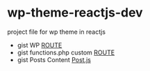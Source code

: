 # wp-theme-reactjs-dev
project file for wp theme in reactjs


- gist WP [ROUTE](https://gist.github.com/jun20/bd2c6504daf809f76130642d75c93287)
- gist functions.php custom [ROUTE](https://gist.github.com/jun20/3013edd4ca25d844c1b0a6b90e6aa9be)
- gist Posts Content [Post.js](https://gist.github.com/jun20/0b8529d32cc1f822cff66acf36b50832)
